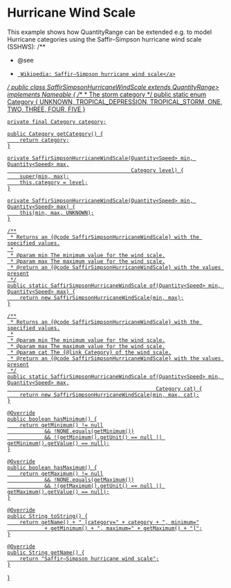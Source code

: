 # Hurricane Wind Scale

This example shows how QuantityRange can be extended e.g. to model Hurricane categories using the Saffir–Simpson hurricane wind scale (SSHWS):
/**
 * @see <a href="http://en.wikipedia.org/wiki/Saffir%E2%80%93Simpson_hurricane_wind_scale">
 *      Wikipedia: Saffir–Simpson hurricane wind scale</a>
 */
public class SaffirSimpsonHurricaneWindScale extends QuantityRange<Speed>> implements Nameable {
    /**
     * The storm category
     */
    public static enum Category {
        UNKNOWN, TROPICAL_DEPRESSION, TROPICAL_STORM, ONE, TWO, THREE, FOUR, FIVE
    }

    private final Category category;

    public Category getCategory() {
        return category;
    }

    private SaffirSimpsonHurricaneWindScale(Quantity<Speed> min, Quantity<Speed> max,
                                            Category level) {
        super(min, max);
        this.category = level;
    }

    private SaffirSimpsonHurricaneWindScale(Quantity<Speed> min, Quantity<Speed> max) {
        this(min, max, UNKNOWN);
    }

    /**
     * Returns an {@code SaffirSimpsonHurricaneWindScale} with the specified values.
     *
     * @param min The minimum value for the wind scale.
     * @param max The maximum value for the wind scale.
     * @return an {@code SaffirSimpsonHurricaneWindScale} with the values present
     */
    public static SaffirSimpsonHurricaneWindScale of(Quantity<Speed> min, Quantity<Speed> max) {
        return new SaffirSimpsonHurricaneWindScale(min, max);
    }

    /**
     * Returns an {@code SaffirSimpsonHurricaneWindScale} with the specified values.
     *
     * @param min The minimum value for the wind scale.
     * @param max The maximum value for the wind scale.
     * @param cat The {@link Category} of the wind scale.
     * @return an {@code SaffirSimpsonHurricaneWindScale} with the values present
     */
    public static SaffirSimpsonHurricaneWindScale of(Quantity<Speed> min, Quantity<Speed> max,
                                                    Category cat) {
        return new SaffirSimpsonHurricaneWindScale(min, max, cat);
    }

    @Override
    public boolean hasMinimum() {
        return getMinimum() != null
                && !NONE.equals(getMinimum())
                && !(getMinimum().getUnit() == null || getMinimum().getValue() == null);
    }

    @Override
    public boolean hasMaximum() {
        return getMaximum() != null
                && !NONE.equals(getMaximum())
                && !(getMaximum().getUnit() == null || getMaximum().getValue() == null);
    }

    @Override
    public String toString() {
        return getName() + " [category=" + category + ", minimum="
                + getMinimum() + ", maximum=" + getMaximum() + "]";
    }

    @Override
    public String getName() {
        return "Saffir–Simpson hurricane wind scale";
    }
}

